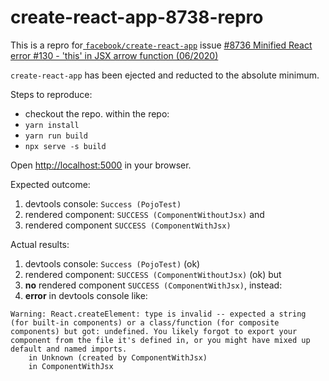 # create-react-app-8738-repro

This is a repro for[ `facebook/create-react-app`](https://github.com/facebook/create-react-app/issues/8738) issue [#8736 Minified React error #130 - 'this' in JSX arrow function (06/2020)](https://github.com/facebook/create-react-app/issues/8738)

`create-react-app` has been ejected and reducted to the absolute minimum.

Steps to reproduce:

- checkout the repo. within the repo:
- `yarn install`
- `yarn run build`
- `npx serve -s build`

Open <http://localhost:5000> in your browser.

Expected outcome:

1. devtools console: `Success (PojoTest)`
2. rendered component: `SUCCESS (ComponentWithoutJsx)` and
3. rendered component `SUCCESS (ComponentWithJsx)`

Actual results:

1. devtools console: `Success (PojoTest)` (ok)
2. rendered component: `SUCCESS (ComponentWithoutJsx)` (ok) but
3. **no** rendered component `SUCCESS (ComponentWithJsx)`, instead:
4. **error** in devtools console like:

```
Warning: React.createElement: type is invalid -- expected a string (for built-in components) or a class/function (for composite components) but got: undefined. You likely forgot to export your component from the file it's defined in, or you might have mixed up default and named imports.
    in Unknown (created by ComponentWithJsx)
    in ComponentWithJsx
```
